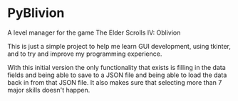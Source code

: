 # PyBlivion
A level manager for the game The Elder Scrolls IV: Oblivion

This is just a simple project to help me learn GUI development, using tkinter, and to try and improve my programming experience.

With this initial version the only functionality that exists is filling in the data fields and being able to save to a JSON file and being able to load the data back in from that JSON file. It also makes sure that selecting more than 7 major skills doesn't happen.
